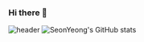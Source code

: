 ### Hi there 👋

![header](https://capsule-render.vercel.app/api?type=wave&color=auto&height=300&section=header&text=Hello!&fontSize=90&animation=fadeIn)
![SeonYeong's GitHub stats](https://github-readme-stats.vercel.app/api?username=sunyeonganD&show_icons=true&theme=radical)
